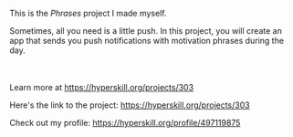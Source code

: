 This is the *Phrases* project I made myself.


<p>Sometimes, all you need is a little push. In this project, you will create an app that sends you push notifications with motivation phrases during the day.</p><br/><br/>Learn more at <a href="https://hyperskill.org/projects/303?utm_source=ide&utm_medium=ide&utm_campaign=ide&utm_content=project-card">https://hyperskill.org/projects/303</a>

Here's the link to the project: https://hyperskill.org/projects/303

Check out my profile: https://hyperskill.org/profile/497119875